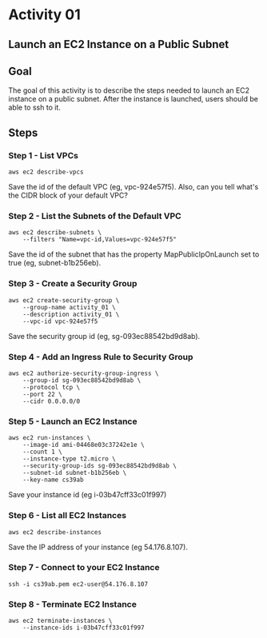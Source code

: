 # Activity 01

## Launch an EC2 Instance on a Public Subnet

## Goal
The goal of this activity is to describe the steps needed to launch an EC2 instance on a public subnet. After the instance is launched, users should be able to ssh to it. 
 
## Steps

### Step 1 - List VPCs

```
aws ec2 describe-vpcs
```

Save the id of the default VPC (eg, vpc-924e57f5). Also, can you tell what's the CIDR block of your default VPC?

### Step 2 - List the Subnets of the Default VPC

```
aws ec2 describe-subnets \
    --filters "Name=vpc-id,Values=vpc-924e57f5"
```

Save the id of the subnet that has the property MapPublicIpOnLaunch set to true (eg, subnet-b1b256eb). 

### Step 3 - Create a Security Group 

```
aws ec2 create-security-group \
    --group-name activity_01 \
    --description activity_01 \
    --vpc-id vpc-924e57f5 
```

Save the security group id (eg, sg-093ec88542bd9d8ab).

### Step 4 - Add an Ingress Rule to Security Group 

```
aws ec2 authorize-security-group-ingress \
    --group-id sg-093ec88542bd9d8ab \
    --protocol tcp \
    --port 22 \
    --cidr 0.0.0.0/0
```

### Step 5 - Launch an EC2 Instance

```
aws ec2 run-instances \
    --image-id ami-04468e03c37242e1e \
    --count 1 \
    --instance-type t2.micro \
    --security-group-ids sg-093ec88542bd9d8ab \
    --subnet-id subnet-b1b256eb \
    --key-name cs39ab
```

Save your instance id (eg i-03b47cff33c01f997)

### Step 6 - List all EC2 Instances

```
aws ec2 describe-instances
```

Save the IP address of your instance (eg 54.176.8.107). 

### Step 7 - Connect to your EC2 Instance 

```
ssh -i cs39ab.pem ec2-user@54.176.8.107
```

### Step 8 - Terminate EC2 Instance 

```
aws ec2 terminate-instances \
    --instance-ids i-03b47cff33c01f997
```